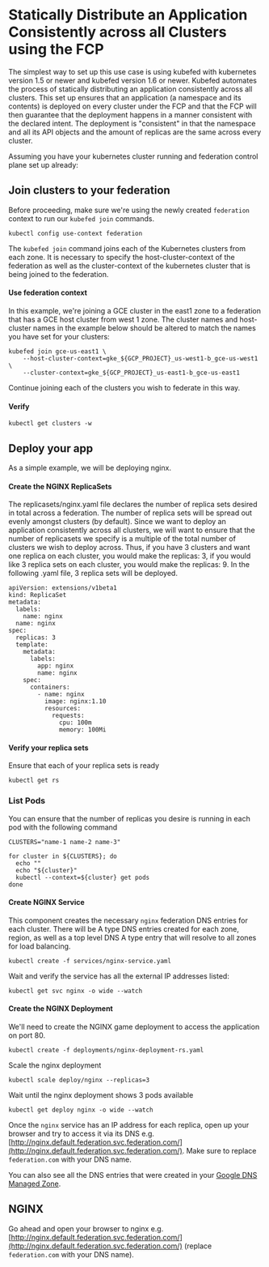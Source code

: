 # Statically Distribute an Application Consistently across all Clusters using the FCP

The simplest way to set up this use case is using kubefed with kubernetes version 1.5 or newer and kubefed version 1.6 or newer. Kubefed automates the process of statically distributing an application consistently across all clusters. This set up ensures that an application (a namespace and its contents) is deployed on every cluster under the FCP and that the FCP will then guarantee that the deployment happens in a manner consistent with the declared intent. The deployment is "consistent" in that the namespace and all its API objects and the amount of replicas are the same across every cluster.

Assuming you have your kubernetes cluster running and federation control plane set up already:

## Join clusters to your federation

Before proceeding, make sure we're using the newly created `federation` context to run our `kubefed join` commands.

```
kubectl config use-context federation
```

The `kubefed join` command joins each of the Kubernetes clusters from each zone. It is necessary to specify the host-cluster-context of the federation as well as the cluster-context of the kubernetes cluster that is being joined to the federation.

#### Use federation context
In this example, we're joining a GCE cluster in the east1 zone to a federation that has a GCE host cluster from west 1 zone. The cluster names and host-cluster names in the example below should be altered to match the names you have set for your clusters:

```
kubefed join gce-us-east1 \
    --host-cluster-context=gke_${GCP_PROJECT}_us-west1-b_gce-us-west1 \
    --cluster-context=gke_${GCP_PROJECT}_us-east1-b_gce-us-east1
```

Continue joining each of the clusters you wish to federate in this way.

#### Verify

```
kubectl get clusters -w
```

## Deploy your app

As a simple example, we will be deploying nginx.

#### Create the NGINX ReplicaSets

The replicasets/nginx.yaml file declares the number of replica sets desired in total across a federation. The number of replica sets will be spread out evenly amongst clusters (by default). Since we want to deploy an application consistently across all clusters, we will want to ensure that the number of replicasets we specify is a multiple of the total number of clusters we wish to deploy across. Thus, if you have 3 clusters and want one replica on each cluster, you would make the replicas: 3, if you would like 3 replica sets on each cluster, you would make the replicas: 9. In the following .yaml file, 3 replica sets will be deployed.

```
apiVersion: extensions/v1beta1
kind: ReplicaSet
metadata:
  labels:
    name: nginx
  name: nginx
spec:
  replicas: 3
  template:
    metadata:
      labels:
        app: nginx
        name: nginx
    spec:
      containers:
        - name: nginx
          image: nginx:1.10
          resources:
            requests:
              cpu: 100m
              memory: 100Mi
```
#### Verify your replica sets

Ensure that each of your replica sets is ready
 
```
kubectl get rs
```

### List Pods

You can ensure that the number of replicas you desire is running in each pod with the following command

```
CLUSTERS="name-1 name-2 name-3"
```

```
for cluster in ${CLUSTERS}; do
  echo ""
  echo "${cluster}"
  kubectl --context=${cluster} get pods
done
```

#### Create NGINX Service

This component creates the necessary `nginx` federation DNS entries for each cluster. There will be A type DNS entries created for each zone, region, as well as a top level DNS A type entry that will resolve to all zones for load balancing.

```
kubectl create -f services/nginx-service.yaml
```

Wait and verify the service has all the external IP addresses listed:

```
kubectl get svc nginx -o wide --watch
```

#### Create the NGINX Deployment

We'll need to create the NGINX game deployment to access the application on port 80.

```
kubectl create -f deployments/nginx-deployment-rs.yaml
```

Scale the nginx deployment

```
kubectl scale deploy/nginx --replicas=3
```

Wait until the nginx deployment shows 3 pods available

```
kubectl get deploy nginx -o wide --watch
```

Once the `nginx` service has an IP address for each replica, open up your browser and try to access it via its
DNS e.g. [http://nginx.default.federation.svc.federation.com/](http://nginx.default.federation.svc.federation.com/). Make sure to replace `federation.com` with your DNS name.

You can also see all the DNS entries that were created in your [Google DNS Managed Zone](https://console.cloud.google.com/networking/dns/zones).

## NGINX

Go ahead and open your browser to nginx
e.g. [http://nginx.default.federation.svc.federation.com/](http://nginx.default.federation.svc.federation.com/) (replace `federation.com` with your DNS name).



